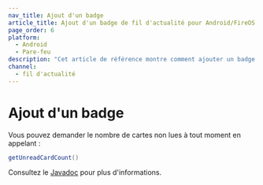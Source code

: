 ```yaml
---
nav_title: Ajout d'un badge
article_title: Ajout d'un badge de fil d'actualité pour Android/FireOS
page_order: 6
platform:
  - Android
  - Pare-feu
description: "Cet article de référence montre comment ajouter un badge Flux d'actualité dans votre application Android."
channel:
  - fil d'actualité
---
```


# Ajout d'un badge

Vous pouvez demander le nombre de cartes non lues à tout moment en appelant :

```java
getUnreadCardCount()
```

Consultez le [Javadoc][17] pour plus d'informations.


[17]: https://appboy.github.io/appboy-android-sdk/javadocs/com/appboy/events/FeedUpdatedEvent.html#getUnreadCardCount()
